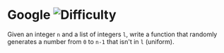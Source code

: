 # Google ![Difficulty](https://img.shields.io/badge/-MEDIUM-yellow)
	
Given an integer `n` and a list of integers `l`, write a function that randomly generates a number from `0` to `n-1` that isn't in `l` (uniform).
	
